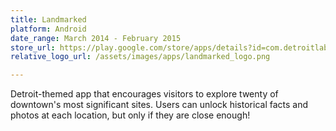 ```yaml
---
title: Landmarked
platform: Android
date_range: March 2014 - February 2015
store_url: https://play.google.com/store/apps/details?id=com.detroitlabs.landmarked&hl=en
relative_logo_url: /assets/images/apps/landmarked_logo.png

---
```


Detroit-themed app that encourages visitors to explore twenty of downtown's most significant sites. Users can unlock historical facts and photos at each location, but only if they are close enough!

